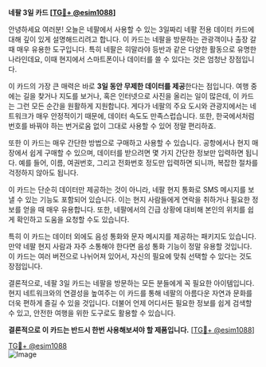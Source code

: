 **네팔 3일 카드 [[TG💪+ @esim1088](https://t.me/s/esim1088)]**

안녕하세요 여러분! 오늘은 네팔에서 사용할 수 있는 3일짜리 네팔 전용 데이터 카드에 대해 깊이 있게 설명해드리려고 합니다. 이 카드는 네팔을 방문하는 관광객이나 출장 갈 때 매우 유용한 도구입니다. 특히 네팔은 히말라야 등반과 같은 다양한 활동으로 유명한 나라인데요, 이때 현지에서 스마트폰이나 데이터를 쓸 수 있다는 것은 엄청난 장점입니다.

이 카드의 가장 큰 매력은 바로 **3일 동안 무제한 데이터를 제공**한다는 점입니다. 여행 중에는 길을 찾거나 지도를 보거나, 혹은 인터넷으로 사진을 올리는 일이 많은데, 이 카드는 그런 모든 순간을 원활하게 지원합니다. 게다가 네팔의 주요 도시와 관광지에서는 네트워크가 매우 안정적이기 때문에, 데이터 속도도 만족스럽습니다. 또한, 한국에서처럼 번호를 바꿔야 하는 번거로움 없이 그대로 사용할 수 있어 정말 편리하죠.

또한 이 카드는 매우 간단한 방법으로 구매하고 사용할 수 있습니다. 공항에서나 현지 매장에서 쉽게 구매할 수 있으며, 데이터를 받으려면 몇 가지 간단한 정보만 입력하면 됩니다. 예를 들어, 이름, 여권번호, 그리고 전화번호 정도만 입력하면 되니까, 복잡한 절차를 걱정하지 않아도 됩니다.

이 카드는 단순히 데이터만 제공하는 것이 아니라, 네팔 현지 통화로 SMS 메시지를 보낼 수 있는 기능도 포함되어 있습니다. 이는 현지 사람들에게 연락을 취하거나 필요한 정보를 얻을 때 매우 유용합니다. 또한, 네팔에서의 긴급 상황에 대비해 본인의 위치를 쉽게 확인하고 도움을 요청할 수도 있습니다.

특히 이 카드는 데이터 외에도 음성 통화와 문자 메시지를 제공하는 패키지도 있습니다. 만약 네팔 현지 사람과 자주 소통해야 한다면 음성 통화 기능이 정말 유용할 것입니다. 이 카드는 여러 버전으로 나뉘어져 있어서, 자신의 필요에 맞춰 선택할 수 있다는 것도 장점입니다.

결론적으로, 네팔 3일 카드는 네팔을 방문하는 모든 분들에게 꼭 필요한 아이템입니다. 현지 네트워크와의 연결성을 높여주는 이 카드를 통해 네팔의 아름다운 자연과 문화를 더욱 편하게 즐길 수 있을 것입니다. 더불어 언제 어디서든 필요한 정보를 쉽게 검색할 수 있고, 안전한 여행을 위한 도구로도 활용할 수 있습니다.

**결론적으로 이 카드는 반드시 한번 사용해보셔야 할 제품입니다.** [[TG💪+ @esim1088](https://t.me/s/esim1088)]

[TG💪+ @esim1088](https://t.me/s/esim1088)  
![Image](https://i.postimg.cc/Y0z9fWf4/image.png)